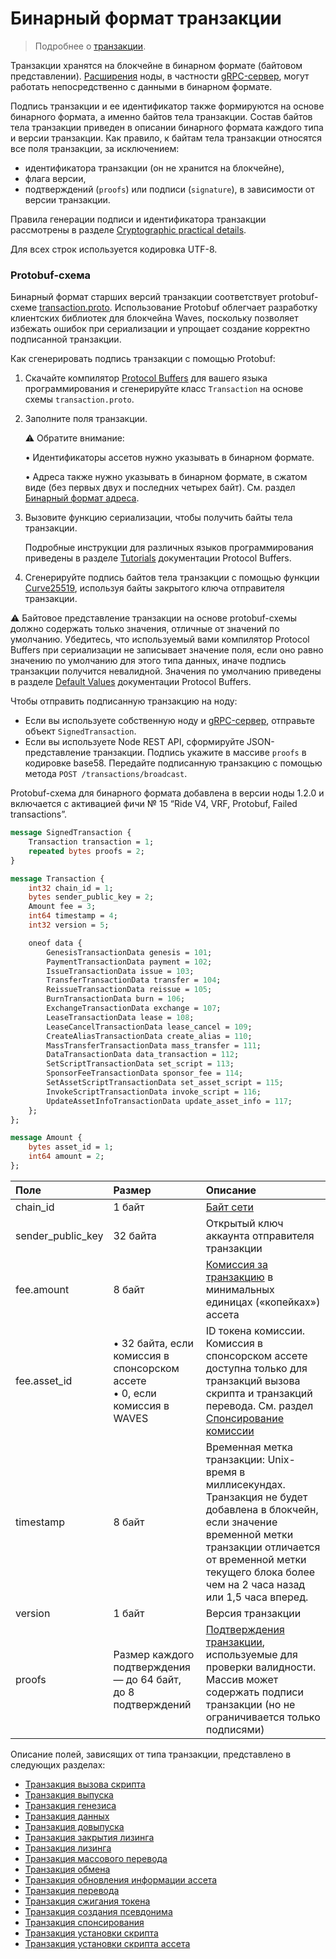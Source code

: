 # Бинарный формат транзакции

> Подробнее о [транзакции](/ru/blockchain/transaction/).

Транзакции хранятся на блокчейне в бинарном формате (байтовом представлении). [Расширения](/ru/waves-node/extensions/) ноды, в частности [gRPC-сервер](/ru/waves-node/extensions/grpc-server/), могут работать непосредственно с данными в бинарном формате.

Подпись транзакции и ее идентификатор также формируются на основе бинарного формата, а именно байтов тела транзакции. Состав байтов тела транзакции приведен в описании бинарного формата каждого типа и версии транзакции. Как правило, к байтам тела транзакции относятся все поля транзакции, за исключением:
- идентификатора транзакции (он не хранится на блокчейне),
- флага версии,
- подтверждений (`proofs`) или подписи (`signature`), в зависимости от версии транзакции.

Правила генерации подписи и идентификатора транзакции рассмотрены в разделе [Cryptographic practical details](/en/blockchain/waves-protocol/cryptographic-practical-details#signing).

Для всех строк используется кодировка UTF-8.

### Protobuf-схема

Бинарный формат старших версий транзакции соответствует protobuf-схеме [transaction.proto](https://github.com/wavesplatform/protobuf-schemas/blob/master/proto/waves/transaction.proto). Использование Protobuf облегчает разработку клиентских библиотек для блокчейна Waves, поскольку позволяет избежать ошибок при сериализации и упрощает создание корректно подписанной транзакции.

Как сгенерировать подпись транзакции с помощью Protobuf:

1. Скачайте компилятор [Protocol Buffers](https://github.com/protocolbuffers/protobuf/releases/) для вашего языка программирования и сгенерируйте класс `Transaction` на основе схемы `transaction.proto`.
2. Заполните поля транзакции.

   :warning: Обратите внимание:

   • Идентификаторы ассетов нужно указывать в бинарном формате.

   • Адреса также нужно указывать в бинарном формате, в сжатом виде (без первых двух и последних четырех байт). См. раздел [Бинарный формат адреса](/ru/blockchain/binary-format/address-binary-format).

3. Вызовите функцию сериализации, чтобы получить байты тела транзакции.

   Подробные инструкции для различных языков программирования приведены в разделе [Tutorials](https://developers.google.com/protocol-buffers/docs/tutorials) документации Protocol Buffers.

4. Сгенерируйте подпись байтов тела транзакции с помощью функции [Curve25519](https://en.wikipedia.org/wiki/Curve25519), используя байты закрытого ключа отправителя транзакции.

:warning: Байтовое представление транзакции на основе protobuf-схемы должно содержать только значения, отличные от значений по умолчанию. Убедитесь, что используемый вами компилятор Protocol Buffers при сериализации не записывает значение поля, если оно равно значению по умолчанию для этого типа данных, иначе подпись транзакции получится невалидной. Значения по умолчанию приведены в разделе [Default Values](https://developers.google.com/protocol-buffers/docs/proto3#default) документации Protocol Buffers.

Чтобы отправить подписанную транзакцию на ноду:

* Если вы используете собственную ноду и [gRPC-сервер](/ru/waves-node/extensions/grpc-server/), отправьте объект `SignedTransaction`.
* Если вы используете Node REST API, сформируйте JSON-представление транзакции. Подпись укажите в массиве `proofs` в кодировке base58. Передайте подписанную транзакцию с помощью метода `POST ​/transactions​/broadcast`.

Protobuf-схема для бинарного формата добавлена в версии ноды 1.2.0 и включается с активацией фичи № 15 “Ride V4, VRF, Protobuf, Failed transactions”.

```protobuf
message SignedTransaction {
    Transaction transaction = 1;
    repeated bytes proofs = 2;
}

message Transaction {
    int32 chain_id = 1;
    bytes sender_public_key = 2;
    Amount fee = 3;
    int64 timestamp = 4;
    int32 version = 5;

    oneof data {
        GenesisTransactionData genesis = 101;
        PaymentTransactionData payment = 102;
        IssueTransactionData issue = 103;
        TransferTransactionData transfer = 104;
        ReissueTransactionData reissue = 105;
        BurnTransactionData burn = 106;
        ExchangeTransactionData exchange = 107;
        LeaseTransactionData lease = 108;
        LeaseCancelTransactionData lease_cancel = 109;
        CreateAliasTransactionData create_alias = 110;
        MassTransferTransactionData mass_transfer = 111;
        DataTransactionData data_transaction = 112;
        SetScriptTransactionData set_script = 113;
        SponsorFeeTransactionData sponsor_fee = 114;
        SetAssetScriptTransactionData set_asset_script = 115;
        InvokeScriptTransactionData invoke_script = 116;
        UpdateAssetInfoTransactionData update_asset_info = 117;
    };
};

message Amount {
    bytes asset_id = 1;
    int64 amount = 2;
};
```

| Поле | Размер | Описание |
| :--- | :--- | :--- |
| chain_id | 1 байт | [Байт сети](/ru/blockchain/blockchain-network/#байт-сети) |
| sender_public_key | 32 байта | Открытый ключ аккаунта отправителя транзакции |
| fee.amount | 8 байт | [Комиссия за транзакцию](/ru/blockchain/transaction/transaction-fee) в минимальных единицах («копейках») ассета |
| fee.asset_id | • 32 байта, если комиссия в спонсорском ассете<br> • 0, если комиссия в WAVES | ID токена комиссии.<br>Комиссия в спонсорском ассете доступна только для транзакций вызова скрипта и транзакций перевода. См. раздел [Спонсирование комиссии](/ru/blockchain/waves-protocol/sponsored-fee) |
| timestamp | 8 байт | Временная метка транзакции: Unix-время в миллисекундах. Транзакция не будет добавлена в блокчейн, если значение временной метки транзакции отличается от временной метки текущего блока более чем на 2 часа назад или 1,5 часа вперед. |
| version | 1 байт | Версия транзакции |
| proofs | Размер каждого подтверждения — до 64 байт,<br>до 8 подтверждений | [Подтверждения транзакции](/ru/blockchain/transaction/transaction-proof), используемые для проверки валидности. Массив может содержать подписи транзакции (но не ограничивается только подписями) |

Описание полей, зависящих от типа транзакции, представлено в следующих разделах:

* [Транзакция вызова скрипта](/ru/blockchain/binary-format/transaction-binary-format/invoke-script-transaction-binary-format)
* [Транзакция выпуска](/ru/blockchain/binary-format/transaction-binary-format/issue-transaction-binary-format)
* [Транзакция генезиса](/ru/blockchain/binary-format/transaction-binary-format/genesis-transaction-binary-format)
* [Транзакция данных](/ru/blockchain/binary-format/transaction-binary-format/data-transaction-binary-format)
* [Транзакция довыпуска](/ru/blockchain/binary-format/transaction-binary-format/reissue-transaction-binary-format)
* [Транзакция закрытия лизинга](/ru/blockchain/binary-format/transaction-binary-format/lease-cancel-transaction-binary-format)
* [Транзакция лизинга](/ru/blockchain/binary-format/transaction-binary-format/lease-transaction-binary-format)
* [Транзакция массового перевода](/ru/blockchain/binary-format/transaction-binary-format/mass-transfer-transaction-binary-format)
* [Транзакция обмена](/ru/blockchain/binary-format/transaction-binary-format/exchange-transaction-binary-format)
* [Транзакция обновления информации ассета](/ru/blockchain/binary-format/transaction-binary-format/update-asset-info-transaction-binary-format)
* [Транзакция перевода](/ru/blockchain/binary-format/transaction-binary-format/transfer-transaction-binary-format)
* [Транзакция сжигания токена](/ru/blockchain/binary-format/transaction-binary-format/burn-transaction-binary-format)
* [Транзакция создания псевдонима](/ru/blockchain/binary-format/transaction-binary-format/create-alias-transaction-binary-format)
* [Транзакция спонсирования](/ru/blockchain/binary-format/transaction-binary-format/sponsor-fee-transaction-binary-format)
* [Транзакция установки скрипта](/ru/blockchain/binary-format/transaction-binary-format/set-script-transaction-binary-format)
* [Транзакция установки скрипта ассета](/ru/blockchain/binary-format/transaction-binary-format/set-asset-script-transaction-binary-format)
<!-- * [Транзакция продолжения](/ru/blockchain/binary-format/transaction-binary-format/continuation-transaction-binary-format) -->
